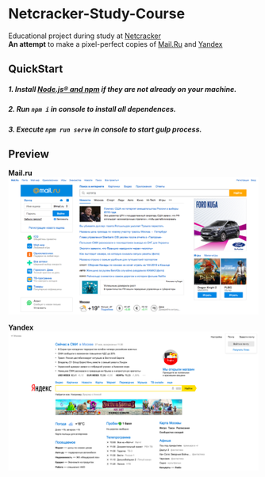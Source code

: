 # Netcracker-Study-Course

Educational project during study at [Netcracker](https://www.netcracker.com/)  
**An attempt** to make a pixel-perfect copies of [Mail.Ru](https://www.mail.ru/) and [Yandex](https://www.yandex.ru)

## QuickStart
##### 1. Install [Node.js® and npm](https://nodejs.org/en/download/) if they are not already on your machine.
##### 2. Run `npm i` in console to install all dependences.
##### 3. Execute `npm run serve` in console to start gulp process.

## Preview

**Mail.ru**
![Mail.Ru preview](previews/mail-ru-example.png "Here is how the copy of Mail.Ru page looks like")

**Yandex**  
![Yandex preview](previews/yandex-example.png "Here is how the copy of Yandex page looks like")